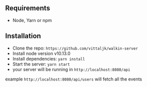 ## Requirements

- Node, Yarn or npm

## Installation

- Clone the repo: `https://github.com/vittaljk/walkin-server`
- Install node version v10.13.0
- Install dependencies: `yarn install`
- Start the server: `yarn start`
- your server will be running in `http://localhost:8080/api`


example `http://localhost:8080/api/users` will fetch all the events
